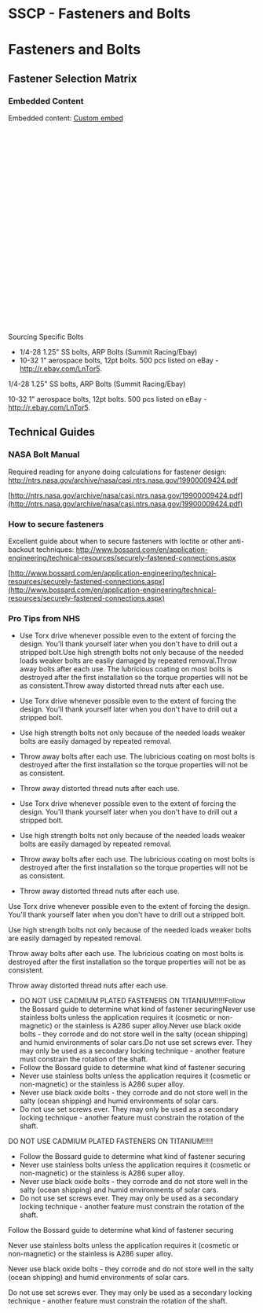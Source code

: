 # SSCP - Fasteners and Bolts

# Fasteners and Bolts

## Fastener Selection Matrix

[](#h.9ljxepuvmhhp)

### Embedded Content

Embedded content: [Custom embed]()

<iframe width="100%" height="400" src="" frameborder="0"></iframe>

Sourcing Specific Bolts

* 1/4-28 1.25" SS bolts, ARP Bolts (Summit Racing/Ebay)
* 10-32 1" aerospace bolts, 12pt bolts. 500 pcs listed on eBay - http://r.ebay.com/LnTor5.

1/4-28 1.25" SS bolts, ARP Bolts (Summit Racing/Ebay)

10-32 1" aerospace bolts, 12pt bolts. 500 pcs listed on eBay - http://r.ebay.com/LnTor5.

## Technical Guides

[](#h.2ck8ihtsqwyl)

### NASA Bolt Manual

[](#h.fgzyb7qdhjis)

Required reading for anyone doing calculations for fastener design: http://ntrs.nasa.gov/archive/nasa/casi.ntrs.nasa.gov/19900009424.pdf

[http://ntrs.nasa.gov/archive/nasa/casi.ntrs.nasa.gov/19900009424.pdf](http://ntrs.nasa.gov/archive/nasa/casi.ntrs.nasa.gov/19900009424.pdf)

### How to secure fasteners 

[](#h.11hd8pxz15tk)

Excellent guide about when to secure fasteners with loctite or other anti-backout techniques: http://www.bossard.com/en/application-engineering/technical-resources/securely-fastened-connections.aspx

[http://www.bossard.com/en/application-engineering/technical-resources/securely-fastened-connections.aspx](http://www.bossard.com/en/application-engineering/technical-resources/securely-fastened-connections.aspx)

### Pro Tips from NHS

[](#h.gocwqk3lst6i)

* Use Torx drive whenever possible even to the extent of forcing the design. You'll thank yourself later when you don't have to drill out a stripped bolt.Use high strength bolts not only because of the needed loads weaker bolts are easily damaged by repeated removal.Throw away bolts after each use. The lubricious coating on most bolts is destroyed after the first installation so the torque properties will not be as consistent.Throw away distorted thread nuts after each use.
* Use Torx drive whenever possible even to the extent of forcing the design. You'll thank yourself later when you don't have to drill out a stripped bolt.
* Use high strength bolts not only because of the needed loads weaker bolts are easily damaged by repeated removal.
* Throw away bolts after each use. The lubricious coating on most bolts is destroyed after the first installation so the torque properties will not be as consistent.
* Throw away distorted thread nuts after each use.

* Use Torx drive whenever possible even to the extent of forcing the design. You'll thank yourself later when you don't have to drill out a stripped bolt.
* Use high strength bolts not only because of the needed loads weaker bolts are easily damaged by repeated removal.
* Throw away bolts after each use. The lubricious coating on most bolts is destroyed after the first installation so the torque properties will not be as consistent.
* Throw away distorted thread nuts after each use.

Use Torx drive whenever possible even to the extent of forcing the design. You'll thank yourself later when you don't have to drill out a stripped bolt.

Use high strength bolts not only because of the needed loads weaker bolts are easily damaged by repeated removal.

Throw away bolts after each use. The lubricious coating on most bolts is destroyed after the first installation so the torque properties will not be as consistent.

Throw away distorted thread nuts after each use.

* DO NOT USE CADMIUM PLATED FASTENERS ON TITANIUM!!!!!Follow the Bossard guide to determine what kind of fastener securingNever use stainless bolts unless the application requires it (cosmetic or non-magnetic) or the stainless is A286 super alloy.Never use black oxide bolts - they corrode and do not store well in the salty (ocean shipping) and humid environments of solar cars.Do not use set screws ever. They may only be used as a secondary locking technique - another feature must constrain the rotation of the shaft.
* Follow the Bossard guide to determine what kind of fastener securing
* Never use stainless bolts unless the application requires it (cosmetic or non-magnetic) or the stainless is A286 super alloy.
* Never use black oxide bolts - they corrode and do not store well in the salty (ocean shipping) and humid environments of solar cars.
* Do not use set screws ever. They may only be used as a secondary locking technique - another feature must constrain the rotation of the shaft.

DO NOT USE CADMIUM PLATED FASTENERS ON TITANIUM!!!!!

* Follow the Bossard guide to determine what kind of fastener securing
* Never use stainless bolts unless the application requires it (cosmetic or non-magnetic) or the stainless is A286 super alloy.
* Never use black oxide bolts - they corrode and do not store well in the salty (ocean shipping) and humid environments of solar cars.
* Do not use set screws ever. They may only be used as a secondary locking technique - another feature must constrain the rotation of the shaft.

Follow the Bossard guide to determine what kind of fastener securing

Never use stainless bolts unless the application requires it (cosmetic or non-magnetic) or the stainless is A286 super alloy.

Never use black oxide bolts - they corrode and do not store well in the salty (ocean shipping) and humid environments of solar cars.

Do not use set screws ever. They may only be used as a secondary locking technique - another feature must constrain the rotation of the shaft.

